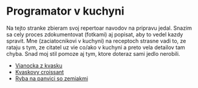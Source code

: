 # Programator v kuchyni

Na tejto stranke zbieram svoj repertoar navodov na pripravu jedal. Snazim sa cely proces zdokumentovat (fotkami) aj popisat, aby to vedel kazdy spravit. Mne (zaciatocnikovi v kuchyni) na receptoch strasne vadi to, ze rataju s tym, ze citatel uz vie co/ako v kuchyni a preto vela detailov tam chyba. Snad moj stil pomoze aj tym, ktore doteraz sami jedlo nerobili.

* [Vianocka z kvasku](vianocka.md)
* [Kvaskovy croissant](croissant.md)
* [Ryba na panvici so zemiakmi](fish.md)
